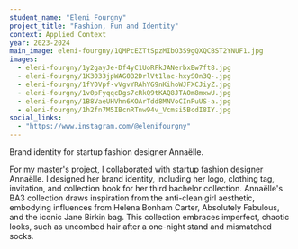 ```yaml
---
student_name: "Eleni Fourgny"
project_title: "Fashion, Fun and Identity"
context: Applied Context
year: 2023-2024
main_image: eleni-fourgny/1QMPcEZTtSpzMIbO3S9gQXQCBST2YNUF1.jpg
images:
  - eleni-fourgny/1y2gayJe-Df4yC1UoRFkJANerbxBw7ft8.jpg
  - eleni-fourgny/1K3033jpWAG0B2DrlVt1lac-hxyS0n3Q-.jpg
  - eleni-fourgny/1fY0Vpf-vVgvYRAhYG9nKihoWJFXCJiyZ.jpg
  - eleni-fourgny/1v0pFyqqcDgs7cRkQ9tKAQ8JTAOm8mxwU.jpg
  - eleni-fourgny/1B8VaeUHVhn6XOArTdd8MNVoCInPuUS-a.jpg
  - eleni-fourgny/1h2fn7M5IBcnRTnw94v_Vcmsi5BcdI8IY.jpg
social_links:
  - "https://www.instagram.com/@elenifourgny"
---
```

Brand identity for startup fashion 
designer Annaëlle. 

For my master's project, I collaborated with startup fashion designer Annaëlle. I designed her brand identity, including her logo, clothing tag, invitation, and collection book for her third bachelor collection. Annaëlle's BA3 collection draws inspiration from the anti-clean girl aesthetic, embodying influences from Helena Bonham Carter, Absolutely Fabulous, and the iconic Jane Birkin bag. This collection embraces imperfect, chaotic looks, such as uncombed hair after a one-night stand and mismatched socks.

